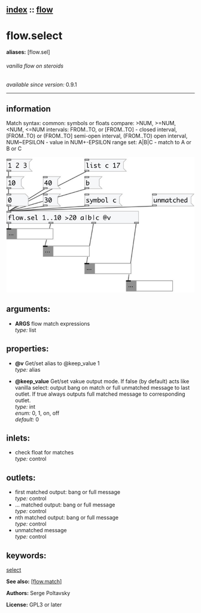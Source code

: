 [index](index.html) :: [flow](category_flow.html)
---

# flow.select
**aliases:** [flow.sel]


###### vanilla flow on steroids

*available since version:* 0.9.1

---


## information
Match syntax: common: symbols or floats compare: &gt;NUM, &gt;=NUM, &lt;NUM, &lt;=NUM intervals: FROM..TO, or [FROM..TO] - closed interval, [FROM..TO) or (FROM..TO] semi-open interval, (FROM..TO) open interval, NUM~EPSILON - value in NUM+-EPSILON range set: A|B|C - match to A or B or C


[![example](../examples/img/flow.select.jpg)](../examples/pd/flow.select.pd)



## arguments:

* **ARGS**
flow match expressions<br>
_type:_ list<br>





## properties:

* **@v** 
Get/set alias to @keep_value 1<br>
_type:_ alias<br>

* **@keep_value** 
Get/set vakue output mode. If false (by default) acts like vanilla select: output bang
on match or full unmatched message to last outlet. If true always outputs full
matched message to corresponding outlet.<br>
_type:_ int<br>
_enum:_ 0, 1, on, off<br>
_default:_ 0<br>



## inlets:

* check float for matches<br>
_type:_ control



## outlets:

* first matched output: bang or full message<br>
_type:_ control
* ... matched output: bang or full message<br>
_type:_ control
* nth matched output: bang or full message<br>
_type:_ control
* unmatched message<br>
_type:_ control



## keywords:

[select](keywords/select.html)



**See also:**
[\[flow.match\]](flow.match.html)




**Authors:** Serge Poltavsky




**License:** GPL3 or later





